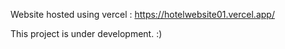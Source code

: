 Website hosted using vercel : https://hotelwebsite01.vercel.app/

This project is under development. :)